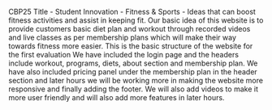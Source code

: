 CBP25
Title - Student Innovation - Fitness & Sports - Ideas that can boost fitness activities and assist in keeping fit.
Our basic idea of this website is to provide customers basic diet plan and workout through recorded videos and live classes as per membership plans which will make their way towards fitness more easier.
This is the basic structure of the website for the first evaluation
We have included the login page and the headers include workout, programs, diets, about section and membership plan. We have also included pricing panel under the membership plan in the header section and later hours we will be working more in making the website more responsive and finally adding the footer. We will also add videos to make it more user friendly and will also add more features in later hours.

